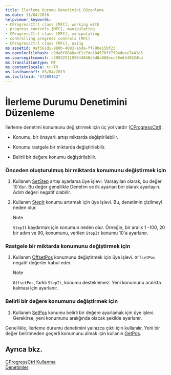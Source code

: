 ```yaml
---
title: İlerleme Durumu Denetimini Düzenleme
ms.date: 11/04/2016
helpviewer_keywords:
- CProgressCtrl class [MFC], working with
- progress controls [MFC], manipulating
- CProgressCtrl class [MFC], manipulating
- controlling progress controls [MFC]
- CProgressCtrl class [MFC], using
ms.assetid: 9af561d1-980b-4003-a6da-ff79be15bf23
ms.openlocfilehash: c9da6f8048adf1c7da184570ff7f94deee7441e5
ms.sourcegitcommit: c3093251193944840e3d0a068ecc30e6449624ba
ms.translationtype: MT
ms.contentlocale: tr-TR
ms.lasthandoff: 03/04/2019
ms.locfileid: "57289162"
---
```

# <a name="manipulating-the-progress-control"></a>İlerleme Durumu Denetimini Düzenleme

İlerleme denetimi konumunu değiştirmek için üç yol vardır ([CProgressCtrl](../mfc/reference/cprogressctrl-class.md)).

- Konumu, bir önayarlı artışı miktarda değiştirilebilir.

- Konumu rastgele bir miktarda değiştirilebilir.

- Belirli bir değere konumu değiştirilebilir.

### <a name="to-change-the-position-by-a-preset-amount"></a>Önceden oluşturulmuş bir miktarda konumunu değiştirmek için

1. Kullanım [SetStep](../mfc/reference/cprogressctrl-class.md#setstep) artışı ayarlama üye işlevi. Varsayılan olarak, bu değer 10'dur. Bu değer genellikle Denetim ve ilk ayarları biri olarak ayarlayın. Adım değeri negatif olabilir.

1. Kullanım [StepIt](../mfc/reference/cprogressctrl-class.md#stepit) konumu artırmak için üye işlevi. Bu, denetimin çizilmeyi neden olur.

    > [!NOTE]
    >  `StepIt` kaydırmak için konumun neden olur. Örneğin, bir aralık 1 -100, 20 bir adım ve 90, konumunu, verilen `StepIt` konumu 10'a ayarlanır.

### <a name="to-change-the-position-by-an-arbitrary-amount"></a>Rastgele bir miktarda konumunu değiştirmek için

1. Kullanım [OffsetPos](../mfc/reference/cprogressctrl-class.md#offsetpos) konumunu değiştirmek için üye işlevi. `OffsetPos` negatif değerler kabul eder.

    > [!NOTE]
    >  `OffsetPos`, farklı `StepIt`, konumu desteklemez. Yeni konumunu aralıkta kalması için ayarlanır.

### <a name="to-change-the-position-to-a-specific-value"></a>Belirli bir değere konumunu değiştirmek için

1. Kullanım [SetPos](../mfc/reference/cprogressctrl-class.md#setpos) konumu belirli bir değere ayarlamak için üye işlevi. Gerekirse, yeni konumunu aralığında olacak şekilde ayarlanır.

Genellikle, ilerleme durumu denetimini yalnızca çıktı için kullanılır. Yeni bir değer belirtmeden geçerli konumunu almak için kullanın [GetPos](../mfc/reference/cprogressctrl-class.md#getpos).

## <a name="see-also"></a>Ayrıca bkz.

[CProgressCtrl Kullanma](../mfc/using-cprogressctrl.md)<br/>
[Denetimler](../mfc/controls-mfc.md)
